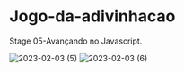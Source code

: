 # Jogo-da-adivinhacao

Stage 05-Avançando no Javascript.

![2023-02-03 (5)](https://user-images.githubusercontent.com/93793289/216604304-5d33d5a4-b8bf-4436-a3b2-9157d083bd7c.png)
![2023-02-03 (6)](https://user-images.githubusercontent.com/93793289/216604324-d121e0b6-eeff-4842-863d-5a86dc86e227.png)
